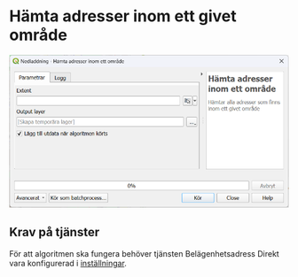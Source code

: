 # Hämta adresser inom ett givet område

![Dialogrutan för algoritmen](download-addresses-bounding.png)

## Krav på tjänster

För att algoritmen ska fungera behöver tjänsten Belägenhetsadress Direkt vara konfigurerad i [inställningar](../installningar.md).

